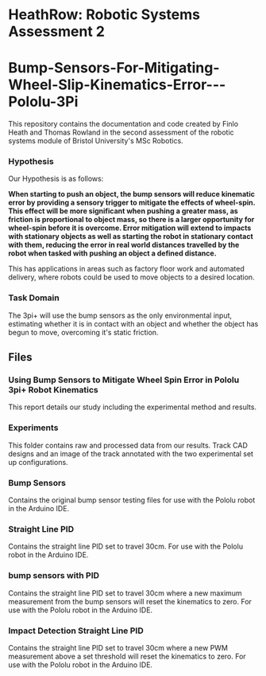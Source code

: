 # HeathRow: Robotic Systems Assessment 2
# Bump-Sensors-For-Mitigating-Wheel-Slip-Kinematics-Error---Pololu-3Pi
This repository contains the documentation and code created by Finlo Heath and Thomas Rowland in the second assessment of the robotic systems module of Bristol University's MSc Robotics. 

### Hypothesis
Our Hypothesis is as follows: <br>

**When starting to push an object, the bump sensors will reduce kinematic error by providing a sensory trigger to mitigate the effects of wheel-spin. This effect will be more significant when pushing a greater mass, as friction is proportional to object mass, so there is a larger opportunity for wheel-spin before it is overcome. Error mitigation will extend to impacts with stationary objects as well as starting the robot in stationary contact with them, reducing the error in real world distances travelled by the robot when tasked with pushing an object a defined distance.** <br>

This has applications in areas such as factory floor work and automated delivery, where robots could be used to move objects to a desired location.

### Task Domain
The 3pi+ will use the bump sensors as the only environmental input, estimating whether it is in contact with an object and whether the object has begun to move, overcoming it's static friction.


## Files

### Using Bump Sensors to Mitigate Wheel Spin Error in Pololu 3pi+ Robot Kinematics
This report details our study including the experimental method and results. 

### Experiments
This folder contains raw and processed data from our results. Track CAD designs and an image of the track annotated with the two experimental set up configurations.

### Bump Sensors
Contains the original bump sensor testing files for use with the Pololu robot in the Arduino IDE.

### Straight Line PID
Contains the straight line PID set to travel 30cm. For use with the Pololu robot in the Arduino IDE.

### bump sensors with PID
Contains the straight line PID set to travel 30cm where a new maximum measurement from the bump sensors will reset the kinematics to zero. For use with the Pololu robot in the Arduino IDE.

### Impact Detection Straight Line PID
Contains the straight line PID set to travel 30cm where a new PWM measurement above a set threshold will reset the kinematics to zero. For use with the Pololu robot in the Arduino IDE.






